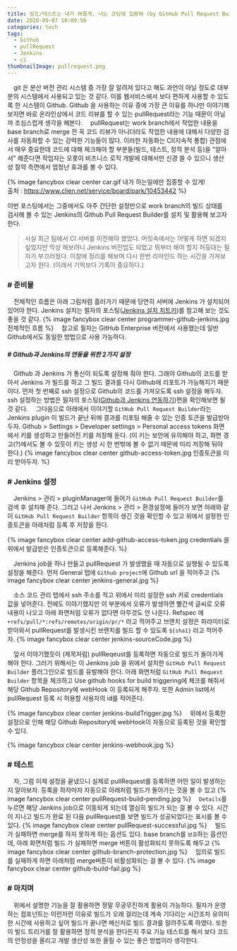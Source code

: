 ```yaml
---
title: 빌드/테스트는 내가 해줄게. 너는 코딩에 집중해 (by GitHub Pull Request Builder)
date: 2020-09-07 10:09:56
categories: tech
tags:
  - Github
  - pullRequest
  - Jenkins
  - ci
thumbnailImage: pullrequest.png
---
```


　git 은 분산 버전 관리 시스템 중 가장 잘 알려져 있다고 해도 과언이 아닐 정도로 대부분의 시스템에서 사용되고 있는 것 같다. 이를 웹서비스에서 보다 편하게 사용할 수 있도록 한 시스템이 Github. <!--more -->Github 을 사용하는 이유 중에 가장 큰 이유를 하나만 이야기해보자면 바로 온라인상에서 코드 리뷰를 할 수 있는 pullRequest라는 기능 때문이 아닐까 조심스럽게 생각을 해본다.
　pullRequest는 work branch에서 작업한 내용을 base branch로 merge 전 꼭 코드 리뷰가 아니더라도 작업한 내용에 대해서 다양한 검사를 자동화할 수 있는 강력한 기능들이 많다. 이러한 자동화는 CI(지속적 통합) 관점에서 매우 중요한데 코드에 대해 체크해야 할 부분들(빌드, 테스트, 정적 분석 등)을 "알아서" 해준다면 작업자는 오롯이 비즈니스 로직 개발에 대해서만 신경 쓸 수 있으니 생산성 절약 측면에서 엄청난 효과를 볼 수 있다.

{% image fancybox clear center car.gif 내가 하는일에만 집중할 수 있게! <br> 출처 : https://www.clien.net/service/board/park/10453442 %}

 이번 포스팅에서는 그중에서도 아주 간단한 설정만으로 work branch의 빌드 상태를 검사해 볼 수 있는 Jenkins의 Github Pull Request Builder를 설치 및 활용해 보고자 한다. 
> 사실 최근 팀에서 CI 서버를 이전해야 했었다. 머릿속에서는 어떻게 하면 되겠지 싶었지만 막상 해보려니 Jenkins 버전업도 되었고 뭐부터 해야 할지 허둥대는 필자가 부끄러웠다. 이참에 정리를 해보며 다시 한번 리마인드 하는 시간을 가져보고자 한다. (이래서 기억보다 기록이 중요하다.)

### # 준비물
　전체적인 흐름은 아래 그림처럼 흘러가기 때문에 당연히 서버에 Jenkins 가 설치되어 있어야 한다. Jenkins 설치는 필자의 포스팅([Jenkins 설치 치트키](https://taetaetae.github.io/2018/12/02/jenkins-install/))를 참고해 보는 것도 좋을 것 같다.
{% image fancybox clear center programmer-github-jenkins.jpg 전체적인 흐름 %}
　참고로 필자는 GitHub Enterprise 버전에서 사용했는데 일반 Github에서도 동일한 방법으로 사용 가능하다.

##### # Github과 Jenkins의 연동을 위한 2가지 설정
　Github 과 Jenkins 가 통신이 되도록 설정해 줘야 한다. 그래야 Github의 코드를 받아서 Jenkins 가 빌드를 하고 그 빌드 결과를 다시 Github에 리포트가 가능해지기 때문이다. 먼저 첫 번째로 ssh 설정으로 Github의 코드를 가져오도록 ssh 설정을 해두자. ssh 설정하는 방법은 필자의 포스팅([Github과 Jenkins 연동하기](https://taetaetae.github.io/2018/02/08/github-with-jenkins/))편을 확인해보면 될 것 같다. 
　그다음으로 아래에서 이야기할 `GitHub Pull Request Builder`라는 Jenkins plugin 이 빌드가 끝난 뒤에 결과를 리포팅 해줄 수 있는 인증 토큰을 발급받아두자. Github > Settings > Developer settings > Personal access tokens 화면에서 키를 생성하고 만들어진 키를 저장해 둔다. (이 키는 보안에 유의해야 하고, 화면 경고(?)에서도 볼 수 있듯이 키는 생성 시 한 번밖에 볼 수 없기 때문에 미리 저장해 둬야 한다.)
{% image fancybox clear center github-access-token.jpg 인증토큰을 미리 받아두자. %}

### # Jenkins 설정
　Jenkins > 관리 > pluginManager에 들어가 `GitHub Pull Request Builder`를 검색 후 설치해 준다. 그러고 나서 Jenkins > 관리 > 환경설정에 들어가 보면 아래와 같이 `GitHub Pull Request Builder` 항목이 생긴 것을 확인할 수 있고 위에서 설정한 인증토큰을 아래처럼 등록 후 저장을 한다.

{% image fancybox clear center add-github-access-token.jpg credentials 을 위에서 발급받은 인증토큰으로 등록해준다. %}

　Jenkins job을 하나 만들고 pullRequest 가 발생했을 때 자동으로 실행될 수 있도록 설정을 해준다. 먼저 General 탭에 `Github project`에 Github url 을 적어주고 
{% image fancybox clear center jenkins-general.jpg %}

　소스 코드 관리 탭에서 ssh 주소를 적고 위에서 미리 설정한 ssh 키로 credentials 값을 넣어준다. 전에도 이야기했지만 이 부분에서 오류가 발생하면 빨간색 글씨로 오류 내용이 나오고 아래 화면처럼 오류가 없다면 아무것도 안 나온다. Refspec 에 `+refs/pull/*:refs/remotes/origin/pr/*` 라고 적어주고 브랜치 설정은 파라미터로 받아와서 pullRequest를 발생시킨 브랜치를 빌드 할 수 있도록 `${sha1}` 라고 적어주자.
{% image fancybox clear center jenkins-sourceCode.jpg %}

　앞서 이야기했듯이 (제목처럼) pullReqeust를 등록하면 자동으로 빌드가 돌아가게 해야 한다. 그러기 위해서는 이 Jenkins job 을 위에서 설치한 `GitHub Pull Request Builder` 플러그인으로 빌드를 유발해야 한다. 아래 화면처럼 `GitHub Pull Request Builder` 항목을 체크하고 Use github hooks for build triggering에 체크를 해줘서 해당 Github Repository에 webHook 이 등록되게 해주자. 또한 Admin list에서 pullRequest 등록 시 허용할 사용자의 id를 적어준다.

{% image fancybox clear center jenkins-buildTrigger.jpg %}
　위에서 등록한 설정으로 인해 해당 Github Repository에 webHook이 자동으로 등록된 것을 확인할 수 있다. 

{% image fancybox clear center jenkins-webhook.jpg %}


### # 테스트
　자, 그럼 이제 설정을 끝냈으니 실제로 pullRequest를 등록하면 어떤 일이 발생하는지 알아보자. 등록을 하자마자 자동으로 아래처럼 빌드가 돌아가는 것을 볼 수 있고
{% image fancybox clear center pullRequest-build-pending.jpg %}
　`Details`를 누르면 해당 Jenkins job으로 이동되게 되는데 열심히 빌드가 되는 걸 볼 수 있다. 시간이 지나고 빌드가 완료 된 다음 pullRequest를 보면 빌드가 성공되었다는 표시를 볼 수 있다.
{% image fancybox clear center pullRequest-successful.jpg %}
　빌드가 실패하면 merge를 하지 못하게 하는 옵션도 있다. base branch를 `보호`하는 옵션인데, 아래 화면처럼 빌드 가 실패하면 merge 버튼이 활성화되지 못하도록 해두고 
{% image fancybox clear center github-branch-protection.jpg %}
　임의로 빌드를 실패하게 하면 아래처럼 merge버튼이 비활성화되는 걸 볼 수 있다.
{% image fancybox clear center github-build-fail.jpg %}

### # 마치며
　위에서 설명한 기능을 잘 활용하면 정말 무궁무진하게 활용이 가능하다. 필자가 운영하는 컴포넌트는 이런저런 이유로 빌드가 오래 걸리는데 계속 기다리는 시간조차 유의미한 시간에 사용하고 싶어 빌드가 끝나면 메신저로 빌드 결과를 알려주도록 하였다. 또한 이 빌드 트리거를 잘 활용하면 정적 분석을 한다든지 주요 기능 테스트를 해서 보다 코드의 안정성을 올리고 개발 생산성 또한 올릴 수 있는 좋은 방법이라 생각한다.
